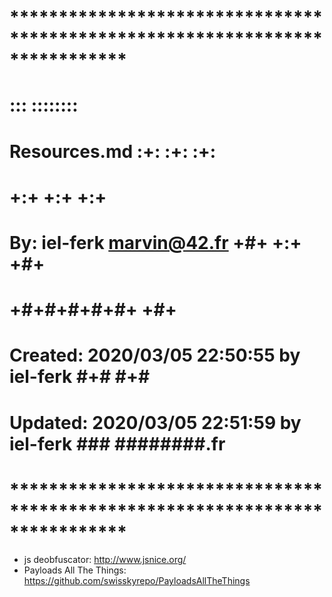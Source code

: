 # **************************************************************************** #
#                                                                              #
#                                                         :::      ::::::::    #
#    Resources.md                                       :+:      :+:    :+:    #
#                                                     +:+ +:+         +:+      #
#    By: iel-ferk <marvin@42.fr>                    +#+  +:+       +#+         #
#                                                 +#+#+#+#+#+   +#+            #
#    Created: 2020/03/05 22:50:55 by iel-ferk          #+#    #+#              #
#    Updated: 2020/03/05 22:51:59 by iel-ferk         ###   ########.fr        #
#                                                                              #
# **************************************************************************** #

- js deobfuscator: http://www.jsnice.org/
- Payloads All The Things: https://github.com/swisskyrepo/PayloadsAllTheThings
